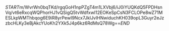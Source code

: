 $START$m/WvrWn0bqTKd/rgqGoH1npPZgT4m1LXVbj6/iJ0iYUQKdQ5FPDHsnVq/vt6eRxcqWQPhorHJ1vQSigQ5tvWdfxwI12EOKeSpCsN3FCLOPe8wZ71MESLkpWMThbqog6E9iR8yrPewI9Ncx7JklJvIHNwiduchKH039opL3Guyr2eJzzbcHLKy3eBjAkcYUoKh2YXk5J4p6kz6RdMsQ78Wg==$END$